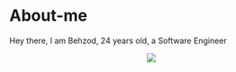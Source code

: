# About-me
Hey there, I am Behzod, 24 years old, a Software Engineer
<p align="center">
  <img src="https://github-readme-stats.vercel.app/api?username=behzod1886i&show_icons=true">
</p>
